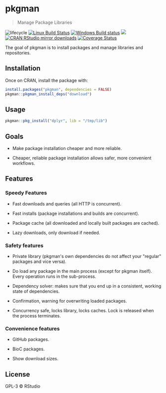 
# pkgman

> Manage Package Libraries

![lifecycle](https://img.shields.io/badge/lifecycle-experimental-orange.svg)
[![Linux Build Status](https://travis-ci.org/r-lib/pkgman.svg?branch=master)](https://travis-ci.org/r-lib/pkgman)
[![Windows Build status](https://ci.appveyor.com/api/projects/status/4sir94ye38nwgxpx/branch/master?svg=true)](https://ci.appveyor.com/project/gaborcsardi/pkgman)
[![](http://www.r-pkg.org/badges/version/pkgman)](http://www.r-pkg.org/pkg/pkgman)
[![CRAN RStudio mirror downloads](http://cranlogs.r-pkg.org/badges/pkgman)](http://www.r-pkg.org/pkg/pkgman)
[![Coverage Status](https://img.shields.io/codecov/c/github/r-lib/pkgman/master.svg)](https://codecov.io/github/r-lib/pkgman?branch=master)

The goal of pkgman is to install packages and manage libraries and
repositories.

## Installation

Once on CRAN, install the package with:

``` r
install.packages("pkgman", dependencies = FALSE)
pkgman::pkgman_install_deps("download")
```

## Usage

``` r
pkgman::pkg_install("dplyr", lib = "/tmp/lib")
```

## Goals

* Make package installation cheaper and more reliable.

* Cheaper, reliable package installation allows safer, more convenient
  workflows.

## Features

### Speedy Features

* Fast downloads and queries (all HTTP is concurrent).

* Fast installs (package installations and builds are concurrent).

* Package cache (all downloaded and locally built packages are cached).

* Lazy downloads, only download if needed.

### Safety features

* Private library (pkgman's own dependencies do not affect your "regular"
  packages and vice versa).

* Do load any package in the main process (except for pkgman itself).
  Every operation runs in the sub-process.

* Dependency solver: makes sure that you end up in a consistent, working
  state of dependencies.

* Confirmation, warning for overwriting loaded packages.

* Concurrency safe, locks library, locks caches. Lock is released when the
  process terminates.

### Convenience features

* GitHub packages.

* BioC packages.

* Show download sizes.

## License

GPL-3 © RStudio
